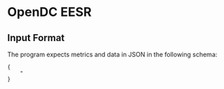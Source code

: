 # OpenDC EESR
 
## Input Format
The program expects metrics and data in JSON in the following schema:

```
{
    "
}
```